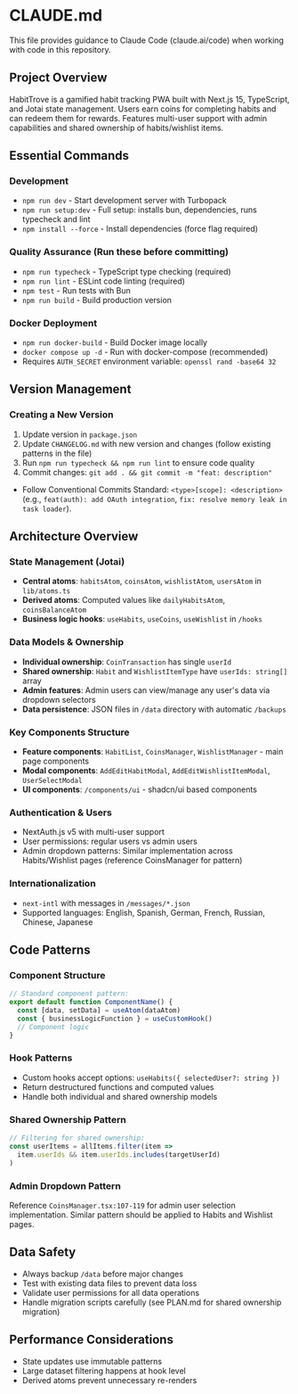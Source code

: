 # CLAUDE.md

This file provides guidance to Claude Code (claude.ai/code) when working with code in this repository.

## Project Overview

HabitTrove is a gamified habit tracking PWA built with Next.js 15, TypeScript, and Jotai state management. Users earn coins for completing habits and can redeem them for rewards. Features multi-user support with admin capabilities and shared ownership of habits/wishlist items.

## Essential Commands

### Development
- `npm run dev` - Start development server with Turbopack
- `npm run setup:dev` - Full setup: installs bun, dependencies, runs typecheck and lint
- `npm install --force` - Install dependencies (force flag required)

### Quality Assurance (Run these before committing)
- `npm run typecheck` - TypeScript type checking (required)
- `npm run lint` - ESLint code linting (required)
- `npm test` - Run tests with Bun
- `npm run build` - Build production version

### Docker Deployment
- `npm run docker-build` - Build Docker image locally
- `docker compose up -d` - Run with docker-compose (recommended)
- Requires `AUTH_SECRET` environment variable: `openssl rand -base64 32`

## Version Management

### Creating a New Version
1. Update version in `package.json`
2. Update `CHANGELOG.md` with new version and changes (follow existing patterns in the file)
3. Run `npm run typecheck && npm run lint` to ensure code quality
4. Commit changes: `git add . && git commit -m "feat: description"`
  * Follow Conventional Commits Standard: `<type>[scope]: <description>` (e.g., `feat(auth): add OAuth integration`, `fix: resolve memory leak in task loader`).

## Architecture Overview

### State Management (Jotai)
- **Central atoms**: `habitsAtom`, `coinsAtom`, `wishlistAtom`, `usersAtom` in `lib/atoms.ts`
- **Derived atoms**: Computed values like `dailyHabitsAtom`, `coinsBalanceAtom`
- **Business logic hooks**: `useHabits`, `useCoins`, `useWishlist` in `/hooks`

### Data Models & Ownership
- **Individual ownership**: `CoinTransaction` has single `userId`
- **Shared ownership**: `Habit` and `WishlistItemType` have `userIds: string[]` array
- **Admin features**: Admin users can view/manage any user's data via dropdown selectors
- **Data persistence**: JSON files in `/data` directory with automatic `/backups`

### Key Components Structure
- **Feature components**: `HabitList`, `CoinsManager`, `WishlistManager` - main page components
- **Modal components**: `AddEditHabitModal`, `AddEditWishlistItemModal`, `UserSelectModal`
- **UI components**: `/components/ui` - shadcn/ui based components

### Authentication & Users
- NextAuth.js v5 with multi-user support
- User permissions: regular users vs admin users
- Admin dropdown patterns: Similar implementation across Habits/Wishlist pages (reference CoinsManager for pattern)

### Internationalization
- `next-intl` with messages in `/messages/*.json`
- Supported languages: English, Spanish, German, French, Russian, Chinese, Japanese

## Code Patterns

### Component Structure
```typescript
// Standard component pattern:
export default function ComponentName() {
  const [data, setData] = useAtom(dataAtom)
  const { businessLogicFunction } = useCustomHook()
  // Component logic
}
```

### Hook Patterns
- Custom hooks accept options: `useHabits({ selectedUser?: string })`
- Return destructured functions and computed values
- Handle both individual and shared ownership models

### Shared Ownership Pattern
```typescript
// Filtering for shared ownership:
const userItems = allItems.filter(item => 
  item.userIds && item.userIds.includes(targetUserId)
)
```

### Admin Dropdown Pattern
Reference `CoinsManager.tsx:107-119` for admin user selection implementation. Similar pattern should be applied to Habits and Wishlist pages.

## Data Safety
- Always backup `/data` before major changes
- Test with existing data files to prevent data loss
- Validate user permissions for all data operations
- Handle migration scripts carefully (see PLAN.md for shared ownership migration)

## Performance Considerations
- State updates use immutable patterns
- Large dataset filtering happens at hook level
- Derived atoms prevent unnecessary re-renders
